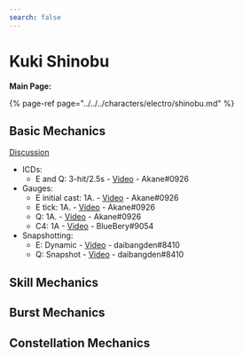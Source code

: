```yaml
---
search: false
---
```

 
# Kuki Shinobu
 
**Main Page:**
 
{% page-ref page="../../../characters/electro/shinobu.md" %}
 
## Basic Mechanics
[Discussion]()  

* ICDs:
  * E and Q: 3-hit/2.5s - [Video](https://www.youtube.com/watch?v=ztZgTo3ugUw) - Akane\#0926
* Gauges:
  * E initial cast: 1A. - [Video](https://www.youtube.com/watch?v=G1hqKcd6aWc) - Akane\#0926
  * E tick: 1A. - [Video](https://www.youtube.com/watch?v=iJuhklXA3kY) - Akane\#0926
  * Q: 1A. - [Video](https://www.youtube.com/watch?v=MGJqkhM9z3I) - Akane\#0926
  * C4: 1A - [Video](https://www.youtube.com/watch?v=s2fFt0ZWfys) - BlueBery\#9054
* Snapshotting:
  * E: Dynamic - [Video](https://www.youtube.com/watch?v=g0JdXZj4HJQ) - daibangden\#8410
  * Q: Snapshot - [Video](https://www.youtube.com/watch?v=DBVLpCr-FUk) - daibangden\#8410
 
## Skill Mechanics
 
## Burst Mechanics
 
## Constellation Mechanics
 
 

